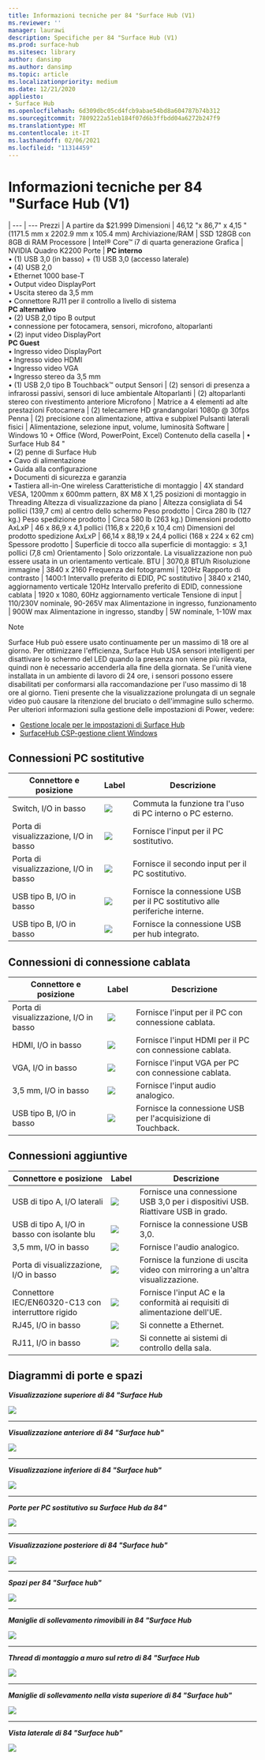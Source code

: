 ```yaml
---
title: Informazioni tecniche per 84 "Surface Hub (V1)
ms.reviewer: ''
manager: laurawi
description: Specifiche per 84 "Surface Hub (V1)
ms.prod: surface-hub
ms.sitesec: library
author: dansimp
ms.author: dansimp
ms.topic: article
ms.localizationpriority: medium
ms.date: 12/21/2020
appliesto:
- Surface Hub
ms.openlocfilehash: 6d309dbc05cd4fcb9abae54bd8a604787b74b312
ms.sourcegitcommit: 7809222a51eb184f07d6b3ffbdd04a6272b247f9
ms.translationtype: MT
ms.contentlocale: it-IT
ms.lasthandoff: 02/06/2021
ms.locfileid: "11314459"
---
```

# Informazioni tecniche per 84 "Surface Hub (V1)

|
--- | ---
Prezzi | A partire da $21.999 
Dimensioni |  46,12 "x 86,7" x 4,15 "(1171.5 mm x 2202.9 mm x 105.4 mm)
Archiviazione/RAM | SSD 128GB con 8GB di RAM
Processore   | Intel® Core™ i7 di quarta generazione 
Grafica |  NVIDIA Quadro K2200 
Porte | **PC interno**<br>• (1) USB 3,0 (in basso) + (1) USB 3,0 (accesso laterale)<br>• (4) USB 2,0<br>• Ethernet 1000 base-T<br>• Output video DisplayPort<br>• Uscita stereo da 3,5 mm<br>• Connettore RJ11 per il controllo a livello di sistema<br>**PC alternativo**<br>• (2) USB 2,0 tipo B output<br>• connessione per fotocamera, sensori, microfono, altoparlanti<br>• (2) input video DisplayPort<br>**PC Guest**<br>• Ingresso video DisplayPort<br>• Ingresso video HDMI<br>• Ingresso video VGA<br>• Ingresso stereo da 3,5 mm<br>• (1) USB 2,0 tipo B Touchback™ output
Sensori  | (2) sensori di presenza a infrarossi passivi, sensori di luce ambientale 
Altoparlanti |  (2) altoparlanti stereo con rivestimento anteriore 
Microfono |    Matrice a 4 elementi ad alte prestazioni 
Fotocamera |    (2) telecamere HD grandangolari 1080p @ 30fps 
Penna |   (2) precisione con alimentazione, attiva e subpixel 
Pulsanti laterali fisici | Alimentazione, selezione input, volume, luminosità 
Software |  Windows 10 + Office (Word, PowerPoint, Excel) 
Contenuto della casella | • Surface Hub 84 "<br>• (2) penne di Surface Hub<br>• Cavo di alimentazione<br>• Guida alla configurazione<br>• Documenti di sicurezza e garanzia<br>• Tastiera all-in-One wireless
Caratteristiche di montaggio   | 4X standard VESA, 1200mm x 600mm pattern, 8X M8 X 1,25 posizioni di montaggio in Threading
Altezza di visualizzazione da piano   | Altezza consigliata di 54 pollici (139,7 cm) al centro dello schermo
Peso prodotto |    Circa 280 lb (127 kg.)
Peso spedizione prodotto  | Circa 580 lb (263 kg.)
Dimensioni prodotto AxLxP |  46 x 86,9 x 4,1 pollici (116,8 x 220,6 x 10,4 cm)
Dimensioni del prodotto spedizione AxLxP | 66,14 x 88,19 x 24,4 pollici (168 x 224 x 62 cm)
Spessore prodotto   | Superficie di tocco alla superficie di montaggio: ≤ 3,1 pollici (7,8 cm)
Orientamento  | Solo orizzontale. La visualizzazione non può essere usata in un orientamento verticale.
BTU  | 3070,8 BTU/h
Risoluzione immagine |  3840 x 2160
Frequenza dei fotogrammi |    120Hz
Rapporto di contrasto | 1400:1
Intervallo preferito di EDID, PC sostitutivo | 3840 x 2140, aggiornamento verticale 120Hz
Intervallo preferito di EDID, connessione cablata |  1920 x 1080, 60Hz aggiornamento verticale
Tensione di input | 110/230V nominale, 90-265V max
Alimentazione in ingresso, funzionamento |    900W max
Alimentazione in ingresso, standby    |   5W nominale, 1-10W max

> [!NOTE]
> Surface Hub può essere usato continuamente per un massimo di 18 ore al giorno. Per ottimizzare l'efficienza, Surface Hub USA sensori intelligenti per disattivare lo schermo del LED quando la presenza non viene più rilevata, quindi non è necessario accenderla alla fine della giornata. Se l'unità viene installata in un ambiente di lavoro di 24 ore, i sensori possono essere disabilitati per conformarsi alla raccomandazione per l'uso massimo di 18 ore al giorno. Tieni presente che la visualizzazione prolungata di un segnale video può causare la ritenzione del bruciato o dell'immagine sullo schermo. Per ulteriori informazioni sulla gestione delle impostazioni di Power, vedere:
>
> - [Gestione locale per le impostazioni di Surface Hub](local-management-surface-hub-settings.md)
> - [SurfaceHub CSP-gestione client Windows](https://docs.microsoft.com/windows/client-management/mdm/surfacehub-csp)

## Connessioni PC sostitutive 

Connettore e posizione | Label | Descrizione
--- | --- | ---
Switch, I/O in basso | ![](images/switch.png) | Commuta la funzione tra l'uso di PC interno o PC esterno.
Porta di visualizzazione, I/O in basso | ![](images/dport.png) | Fornisce l'input per il PC sostitutivo.
Porta di visualizzazione, I/O in basso | ![](images/dport.png) | Fornisce il secondo input per il PC sostitutivo.
USB tipo B, I/O in basso | ![](images/usb.png) | Fornisce la connessione USB per il PC sostitutivo alle periferiche interne. 
USB tipo B, I/O in basso | ![](images/usb.png) | Fornisce la connessione USB per hub integrato.


## Connessioni di connessione cablata

Connettore e posizione | Label | Descrizione
--- | --- | ---
Porta di visualizzazione, I/O in basso | ![](images/dportio.png) | Fornisce l'input per il PC con connessione cablata.
HDMI, I/O in basso | ![](images/hdmi.png) | Fornisce l'input HDMI per il PC con connessione cablata.
VGA, I/O in basso | ![](images/vga.png) | Fornisce l'input VGA per PC con connessione cablata.
3,5 mm, I/O in basso | ![](images/35mm.png) | Fornisce l'input audio analogico.
USB tipo B, I/O in basso | ![](images/usb.png) | Fornisce la connessione USB per l'acquisizione di Touchback.

## Connessioni aggiuntive

Connettore e posizione | Label | Descrizione
--- | --- | ---
USB di tipo A, I/O laterali | ![](images/usb.png) | Fornisce una connessione USB 3,0 per i dispositivi USB. Riattivare USB in grado.
USB di tipo A, I/O in basso con isolante blu | ![](images/usb.png) | Fornisce la connessione USB 3,0.
3,5 mm, I/O in basso | ![](images/analog.png) | Fornisce l'audio analogico.
Porta di visualizzazione, I/O in basso | ![](images/dportout.png) | Fornisce la funzione di uscita video con mirroring a un'altra visualizzazione.
Connettore IEC/EN60320-C13 con interruttore rigido | ![](images/iec.png) | Fornisce l'input AC e la conformità ai requisiti di alimentazione dell'UE.
RJ45, I/O in basso | ![](images/rj45.png) | Si connette a Ethernet.
RJ11, I/O in basso | ![](images/rj11.png) | Si connette ai sistemi di controllo della sala.







## Diagrammi di porte e spazi

***Visualizzazione superiore di 84 "Surface Hub***

![](images/sh-84-top.png)

---


***Visualizzazione anteriore di 84 "Surface hub"***

![](images/sh-84-front.png)


---

***Visualizzazione inferiore di 84 "Surface hub"***

![](images/sh-84-bottom.png)


---

***Porte per PC sostitutivo su Surface Hub da 84"***

![](images/sh-84-rpc-ports.png)



---

***Visualizzazione posteriore di 84 "Surface hub"***

![](images/sh-84-rear.png)


---

***Spazi per 84 "Surface hub"***

![](images/sh-84-clearance.png)

---


***Maniglie di sollevamento rimovibili in 84 "Surface Hub***

![](images/sh-84-hand.png)


---


***Thread di montaggio a muro sul retro di 84 "Surface Hub***

![](images/sh-84-wall.png)

---
***Maniglie di sollevamento nella vista superiore di 84 "Surface hub"***

![](images/sh-84-hand-top.png)

---
***Vista laterale di 84 "Surface hub"***

![](images/sh-84-side.png)


